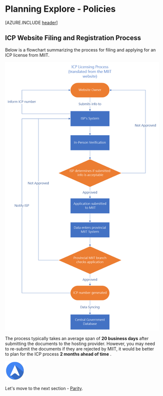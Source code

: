 <properties
	pageTitle="Global Customer Playbook planning-explore-policies "
	description="Global Customer Playbook planning-explore-policies"
	services="global-customer-playbook"
	documentationCenter=""
	authors="jtong"
	manager="edwinc"
	editor=""
	tags="global-customer-playbook"/>

<tags
	ms.service="migration-lifecycle-planning"
	ms.workload=""
	ms.tgt_pltfrm=""
	ms.devlang="na"
	ms.topic="article"
	ms.date="11/21/2016"
	wacn.date="11/21/2016"
	wacn.lang=”en”
	ms.author="jtong"/>


# Planning Explore - Policies

[AZURE.INCLUDE [header](../planning-explore.md)]


## ICP Website Filing and Registration Process

Below is a flowchart summarizing the process for filing and applying for an ICP license from MIIT.

![img](/solutions/global-customer/media/icp-process.png)

The process typically takes an average span of **20 business days** after submitting the documents to the hosting provider. However, you may need to re-submit the documents if they are rejected by MIIT, it would be better to plan for the ICP process **2 months ahead of time** .


![navigation](/solutions/global-customer/media/navigation.png)

Let's move to the next section - [Parity](/solutions/global-customer/planning/explore/parity/).

